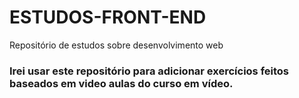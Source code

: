 # ESTUDOS-FRONT-END
Repositório de estudos sobre desenvolvimento web

### Irei usar este repositório para adicionar exercícios feitos baseados em video aulas do curso em vídeo.
